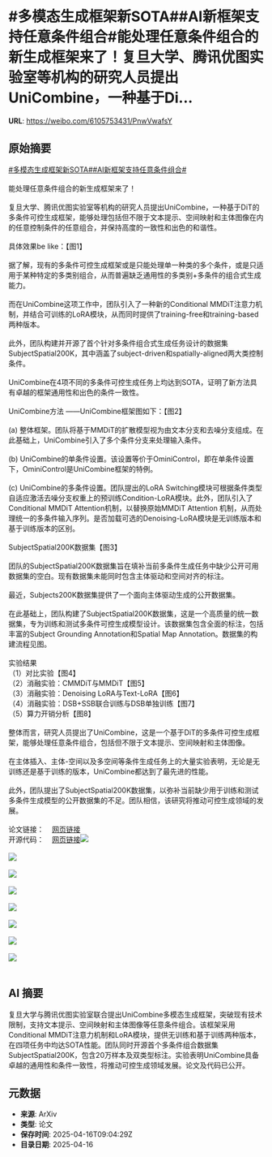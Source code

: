 # #多模态生成框架新SOTA##AI新框架支持任意条件组合#能处理任意条件组合的新生成框架来了！复旦大学、腾讯优图实验室等机构的研究人员提出UniCombine，一种基于Di...

**URL**: https://weibo.com/6105753431/PnwVwafsY

## 原始摘要

<a href="https://m.weibo.cn/search?containerid=231522type%3D1%26t%3D10%26q%3D%23%E5%A4%9A%E6%A8%A1%E6%80%81%E7%94%9F%E6%88%90%E6%A1%86%E6%9E%B6%E6%96%B0SOTA%23&amp;extparam=%23%E5%A4%9A%E6%A8%A1%E6%80%81%E7%94%9F%E6%88%90%E6%A1%86%E6%9E%B6%E6%96%B0SOTA%23" data-hide=""><span class="surl-text">#多模态生成框架新SOTA#</span></a><a href="https://m.weibo.cn/search?containerid=231522type%3D1%26t%3D10%26q%3D%23AI%E6%96%B0%E6%A1%86%E6%9E%B6%E6%94%AF%E6%8C%81%E4%BB%BB%E6%84%8F%E6%9D%A1%E4%BB%B6%E7%BB%84%E5%90%88%23&amp;extparam=%23AI%E6%96%B0%E6%A1%86%E6%9E%B6%E6%94%AF%E6%8C%81%E4%BB%BB%E6%84%8F%E6%9D%A1%E4%BB%B6%E7%BB%84%E5%90%88%23" data-hide=""><span class="surl-text">#AI新框架支持任意条件组合#</span></a><br><br>能处理任意条件组合的新生成框架来了！<br><br>复旦大学、腾讯优图实验室等机构的研究人员提出UniCombine，一种基于DiT的多条件可控生成框架，能够处理包括但不限于文本提示、空间映射和主体图像在内的任意控制条件的任意组合，并保持高度的一致性和出色的和谐性。<br><br>具体效果be like：【图1】  <br><br>据了解，现有的多条件可控生成框架或是只能处理单一种类的多个条件，或是只适用于某种特定的多类别组合，从而普遍缺乏通用性的多类别+多条件的组合式生成能力。<br><br>而在UniCombine这项工作中，团队引入了一种新的Conditional MMDiT注意力机制，并结合可训练的LoRA模块，从而同时提供了training-free和training-based两种版本。<br><br>此外，团队构建并开源了首个针对多条件组合式生成任务设计的数据集SubjectSpatial200K，其中涵盖了subject-driven和spatially-aligned两大类控制条件。<br><br>UniCombine在4项不同的多条件可控生成任务上均达到SOTA，证明了新方法具有卓越的框架通用性和出色的条件一致性。<br><br>UniCombine方法  ——UniCombine框架图如下：【图2】  <br><br>(a) 整体框架。团队将基于MMDiT的扩散模型视为由文本分支和去噪分支组成。在此基础上，UniCombine引入了多个条件分支来处理输入条件。<br><br>(b) UniCombine的单条件设置。该设置等价于OminiControl，即在单条件设置下，OminiControl是UniCombine框架的特例。<br><br>(c) UniCombine的多条件设置。团队提出的LoRA Switching模块可根据条件类型自适应激活去噪分支权重上的预训练Condition-LoRA模块。此外，团队引入了Conditional MMDiT Attention机制，以替换原始MMDiT Attention 机制，从而处理统一的多条件输入序列。是否加载可选的Denoising-LoRA模块是无训练版本和基于训练版本的区别。<br><br>SubjectSpatial200K数据集【图3】  <br><br>团队的SubjectSpatial200K数据集旨在填补当前多条件生成任务中缺少公开可用数据集的空白。现有数据集未能同时包含主体驱动和空间对齐的标注。<br><br>最近，Subjects200K数据集提供了一个面向主体驱动生成的公开数据集。<br><br>在此基础上，团队构建了SubjectSpatial200K数据集，这是一个高质量的统一数据集，专为训练和测试多条件可控生成模型设计。该数据集包含全面的标注，包括丰富的Subject Grounding Annotation和Spatial Map Annotation。数据集的构建流程见图。<br><br>实验结果  <br>（1）对比实验【图4】  <br>（2）消融实验：CMMDiT与MMDiT【图5】  <br>（3）消融实验：Denoising LoRA与Text-LoRA【图6】  <br>（4）消融实验：DSB+SSB联合训练与DSB单独训练【图7】  <br>（5）算力开销分析【图8】<br><br>整体而言，研究人员提出了UniCombine，这是一个基于DiT的多条件可控生成框架，能够处理任意条件组合，包括但不限于文本提示、空间映射和主体图像。<br><br>在主体插入、主体-空间以及多空间等条件生成任务上的大量实验表明，无论是无训练还是基于训练的版本，UniCombine都达到了最先进的性能。<br><br>此外，团队提出了SubjectSpatial200K数据集，以弥补当前缺少用于训练和测试多条件生成模型的公开数据集的不足。团队相信，该研究将推动可控生成领域的发展。<br><br>论文链接：<a href="https://weibo.cn/sinaurl?u=https%3A%2F%2Farxiv.org%2Fpdf%2F2503.09277" data-hide=""><span class="url-icon"><img style="width: 1rem;height: 1rem" src="https://h5.sinaimg.cn/upload/2015/09/25/3/timeline_card_small_web_default.png" referrerpolicy="no-referrer"></span><span class="surl-text">网页链接</span></a>  <br>开源代码：<a href="https://weibo.cn/sinaurl?u=https%3A%2F%2Fgithub.com%2FXuan-World%2FUniCombine" data-hide=""><span class="url-icon"><img style="width: 1rem;height: 1rem" src="https://h5.sinaimg.cn/upload/2015/09/25/3/timeline_card_small_web_default.png" referrerpolicy="no-referrer"></span><span class="surl-text">网页链接</span></a><img style="" src="https://tvax2.sinaimg.cn/large/006Fd7o3gy1i0io9u7x2aj30kr0k0dz9.jpg" referrerpolicy="no-referrer"><br><br><img style="" src="https://tvax3.sinaimg.cn/large/006Fd7o3gy1i0io9wa59kj30vo0k0qm6.jpg" referrerpolicy="no-referrer"><br><br><img style="" src="https://tvax3.sinaimg.cn/large/006Fd7o3gy1i0io9vnrozj30re0k0n66.jpg" referrerpolicy="no-referrer"><br><br><img style="" src="https://tvax1.sinaimg.cn/large/006Fd7o3gy1i0io9w1vthj30zk0gh164.jpg" referrerpolicy="no-referrer"><br><br><img style="" src="https://tvax1.sinaimg.cn/large/006Fd7o3gy1i0io9uniw4j30ml0k0k5d.jpg" referrerpolicy="no-referrer"><br><br><img style="" src="https://tvax2.sinaimg.cn/large/006Fd7o3gy1i0io9utg6rj30n30k0qgh.jpg" referrerpolicy="no-referrer"><br><br><img style="" src="https://tvax2.sinaimg.cn/large/006Fd7o3gy1i0io9u1aujj30ke0k0h09.jpg" referrerpolicy="no-referrer"><br><br><img style="" src="https://tvax4.sinaimg.cn/large/006Fd7o3gy1i0io9wrfdgj30zk0h4ajx.jpg" referrerpolicy="no-referrer"><br><br>

## AI 摘要

复旦大学与腾讯优图实验室联合提出UniCombine多模态生成框架，突破现有技术限制，支持文本提示、空间映射和主体图像等任意条件组合。该框架采用Conditional MMDiT注意力机制和LoRA模块，提供无训练和基于训练两种版本，在四项任务中均达SOTA性能。团队同时开源首个多条件组合数据集SubjectSpatial200K，包含20万样本及双类型标注。实验表明UniCombine具备卓越的通用性和条件一致性，将推动可控生成领域发展。论文及代码已公开。

## 元数据

- **来源**: ArXiv
- **类型**: 论文
- **保存时间**: 2025-04-16T09:04:29Z
- **目录日期**: 2025-04-16
